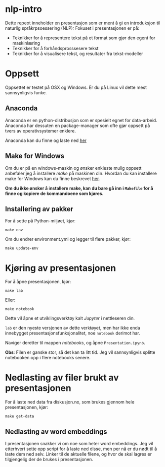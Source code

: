 # nlp-intro

Dette repeot inneholder en presentasjon som er ment å gi en introduksjon til naturlig
språkrpsoessering (NLP): Fokuset i presentasjonen er på:
- Teknikker for å representere tekst på et format som gjør den egent for maskinlæring
- Teknikker for å forhåndsprosssesere tekst
- Teknikker for å visualisere tekst, og resultater fra tekst-modeller
 
  
 # Oppsett
 
  Oppsettet er testet på OSX og Windows. Er du på Linux vil dette mest
  sannsynligvis funke.
  
 ## Anaconda
 
 Anaconda er en python-distribusjon som er spesielt egnet for data-arbeid.
 Anaconda har dessuten en package-manager som ofte gjør oppsett på tvers av
 operativsystemer enklere.
 
 Anaconda kan du finne og laste ned [her](https://www.anaconda.com/distribution/)
 
 ## Make for Windows
 
 Om du er på en windows-maskin og ønsker enkleste mulig oppsett anbefaler jeg
 å installere *make* på maskinen din. Hvordan du kan installere make for
 Windows kan du finne beskrevet [her](https://stackoverflow.com/a/54086635).
 
 **Om du ikke ønsker å installere make, kan du bare gå inn i ```Makefile```
 for å finne og kopiere de kommandoene som kjøres.**
 
 ## Installering av pakker
 
For å sette på Python-miljøet, kjør:
 ```
make env
```

Om du endrer environment.yml og legger til flere pakker, kjør:
```
make update-env
```

# Kjøring av presentasjonen

For å åpne presentasjonen, kjør:
```
make lab
```
Eller:
```
make notebook
```
Dette vil åpne et utviklingsverktøy kalt *Jupyter* i nettleseren din.

```lab``` er den nyeste versjonen av dette verktøyet, men har ikke enda
innebygget presentasjonsfunksjonalitet, noe ```notebook``` derimot har.

Naviger deretter til mappen *notebooks*, og åpne ```Presentation.ipynb```.

**Obs**: Filen er ganske stor, så det kan ta litt tid. Jeg vil sannsynligvis
splitte notebooken opp i flere notebooks senere.

# Nedlasting av filer brukt av presentasjonen

For å laste ned data fra diskusjon.no, som brukes gjennom hele presentasjonen, kjør:
```
make get-data
```

## Nedlasting av word embeddings

I presentasjonen snakker vi om noe som heter word embeddings. Jeg vil etterhvert sette opp
script for å laste ned disse, men per nå er du nødt til å laste dem ned selv.
Linker til de aktuelle filene, og hvor de skal lagres er tilgjengelig
der de brukes i presentasjonen.
 